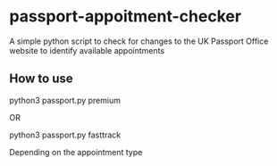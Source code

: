 # passport-appoitment-checker
A simple python script to check for changes to the UK Passport Office website to identify available appointments

## How to use

python3 passport.py premium

OR

python3 passport.py fasttrack

Depending on the appointment type
